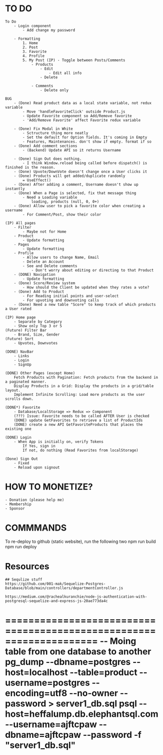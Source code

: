 # TO DO
    To Do 
        - Login component
            - Add change my password 

        - Formatting
            1. Home
            2. Post
            3. Favorite
            4. Profile
            5. My Post (IP) - Toggle between Posts/Comments 
                - Products
                    - Edit
                        - Edit all info 
                    - Delete 

                - Comments
                    - Delete only 
                
    BUG
        - (Done) Read product data as a local state variable, not redux variable
            - Move 'handleFavoriteClick' outside Product.js 
            - Update Favorite component so Add/Remove favorite  
            - 'Add/Remove Favorite' affect Favorite redux variable 

        - (Done) Fix Modal in White
            - Sctructure thing more neatly
            - Set the default for Option fields. It's coming in Empty 
            - Features, Maintenances. don't show if empty. format if so
        - (Done) Add comment sections 
            - (Backend) Update API so it returns Username 

        - (Done) Sign Out does nothing. 
            - I think Window.reload being called before dispatch() is finished is the reason. 
        - (Done) Upvote/DownVote doesn't change once a User clicks it  
        - (Done) Products will get added/duplicate randomly
            = UseEffect() 
        - (Done) After adding a comment, Username doesn't show up instantly 
        - (Done) When a Page is selected, fix that message thing
            - Need a Loading variable
                loading, products (null, 0, 0+)
        - (Done) Allow user to pick a favorite color when creating a username
            - For Comment/Post, show their color 

    (IP) All pages
        - Filter
            - Maybe not for Home
        - Product 
            - Update formatting
        - Pages
            - Update formatting
        - Profile
            - Allow users to change Name, Email
            - Delete an Account
            - See and Delete comments
                - Don't worry about editing or directing to that Product 
        - (DONE) Navigation
            - Update formatting
        - (Done) Score/Review system 
            - How should the Client be updated when they rates a vote? 
        - (Done) Add to Product
            - For Reading initial points and user-select
            - For upvoting and downvoting calls 
        - (Done) Need a new table "Score" to keep track of which products a User rated 

    (IP) Home page
        - Separate by Category
        - Show only Top 3 or 5 
    (Future) Filter Bar 
        - Brand, Size, Gender
    (Future) Sort
        - Upvotes, Downvotes 

    (DONE) NavBar
        - Links
        - Login
        - SignUp

    (DONE) Other Pages (except Home)
        Fetch Products with Pagination: Fetch products from the backend in a paginated manner.
        Display Products in a Grid: Display the products in a grid/table layout.
        Implement Infinite Scrolling: Load more products as the user scrolls down.

    (DONE*) Favorite 
        - Database/LocalStorage => Redux => Component 
        (???) Issue: Favorite needs to be called AFTER User is checked
        (DONE) update GetFavorites to retrieve a list of ProductIds
        (DONE) create a new API GetFavoriteProducts that places the existing one 

    (DONE) Login
        - When App is initially on, verify Tokens 
            If Yes, sign in 
            If not, do nothing (Read Favorites from localStorage)

    (Done) Sign Out
        - Fixed
        - Reload upon signout 

# HOW TO MONETIZE?
    - Donation (please help me)
    - Membership 
    - Sponsor

# COMMMANDS
To re-deploy to github (static website), run the following two
    npm run build
    npm run deploy

# Resources
    ## Sequlize stuff
    https://github.com/001-mak/Sequelize-Postgres-Database/blob/main/controllers/departmentController.js

    https://medium.com/@rachealkuranchie/node-js-authentication-with-postgresql-sequelize-and-express-js-20ae773da4c
    
====================================================================
-- Moing table from one database to another  
pg_dump --dbname=postgres --host=localhost --table=product --username=postgres --encoding=utf8 --no-owner  --password > server1_db.sql
psql --host=heffalump.db.elephantsql.com --username=ajftcpaw --dbname=ajftcpaw --password -f "server1_db.sql"
====================================================================

